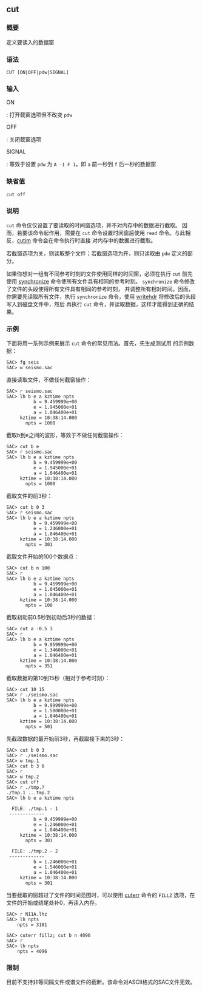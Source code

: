## cut 

### 概要

定义要读入的数据窗

### 语法

``` {.bash}
CUT [ON|OFF|pdw|SIGNAL]
```

### 输入

ON

:   打开截窗选项但不改变 `pdw`

OFF

:   关闭截窗选项

SIGNAL

:   等效于设置 `pdw` 为 `A -1 F 1`，即 `a` 前一秒到 `f` 后一秒的数据窗

### 缺省值

``` {.bash}
cut off
```

### 说明

`cut` 命令仅仅设置了要读取的时间窗选项，并不对内存中的数据进行截取。
因而，若要该命令起作用，需要在 `cut` 命令设置时间窗后使用 `read`
命令。与此相反，[cutim](/commands/cutim.md) 命令会在命令执行时直接
对内存中的数据进行截取。

若截窗选项为关，则读取整个文件；若截窗选项为开，则只读取由 `pdw`
定义的部分。

如果你想对一组有不同参考时刻的文件使用同样的时间窗，必须在执行 `cut`
前先使用 [synchronize](/commands/synchronize.md)
命令使所有文件具有相同的参考时刻。 `synchronize`
命令修改了文件的头段使得所有文件具有相同的参考时刻，
并调整所有相对时间。因而，你需要先读取所有文件，执行 `synchronize`
命令，使用 [writehdr](/commands/writehdr.md)
将修改后的头段写入到磁盘文件中，然后 再执行 `cut`
命令，并读取数据，这样才能得到正确的结果。

### 示例

下面将用一系列示例来展示 `cut` 命令的常见用法。首先，先生成测试用
的示例数据：

``` {.bash}
SAC> fg seis
SAC> w seismo.sac
```

直接读取文件，不做任何截窗操作：

``` {.bash}
SAC> r seismo.sac
SAC> lh b e a kztime npts
          b = 9.459999e+00
          e = 1.945000e+01
          a = 1.046400e+01
     kztime = 10:38:14.000
       npts = 1000
```

截取b到e之间的波形，等效于不做任何截窗操作：

``` {.bash}
SAC> cut b e
SAC> r seismo.sac
SAC> lh b e a kztime npts
          b = 9.459999e+00
          e = 1.945000e+01
          a = 1.046400e+01
     kztime = 10:38:14.000
       npts = 1000
```

截取文件的前3秒：

``` {.bash}
SAC> cut b 0 3
SAC> r seismo.sac
SAC> lh b e a kztime npts
          b = 9.459999e+00
          e = 1.246000e+01
          a = 1.046400e+01
     kztime = 10:38:14.000
       npts = 301
```

截取文件开始的100个数据点：

``` {.bash}
SAC> cut b n 100
SAC> r
SAC> lh b e a kztime npts
          b = 9.459999e+00
          e = 1.045000e+01
          a = 1.046400e+01
     kztime = 10:38:14.000
       npts = 100
```

截取初动前0.5秒到初动后3秒的数据：

``` {.bash}
SAC> cut a -0.5 3
SAC> r
SAC> lh b e a kztime npts
          b = 9.959999e+00
          e = 1.346000e+01
          a = 1.046400e+01
     kztime = 10:38:14.000
       npts = 351
```

截取数据的第10到15秒（相对于参考时刻）：

``` {.bash}
SAC> cut 10 15
SAC> r ./seismo.sac
SAC> lh b e a kztime npts
          b = 9.999999e+00
          e = 1.500000e+01
          a = 1.046400e+01
     kztime = 10:38:14.000
       npts = 501
```

先截取数据的最开始前3秒，再截取接下来的3秒：

``` {.bash}
SAC> cut b 0 3
SAC> r ./seismo.sac
SAC> w tmp.1
SAC> cut b 3 6
SAC> r
SAC> w tmp.2
SAC> cut off
SAC> r ./tmp.?
./tmp.1 ...tmp.2
SAC> lh b e a kztime npts

  FILE: ./tmp.1 - 1
 -------------
          b = 9.459999e+00
          e = 1.246000e+01
          a = 1.046400e+01
     kztime = 10:38:14.000
       npts = 301

  FILE: ./tmp.2 - 2
 -------------
          b = 1.246000e+01
          e = 1.546000e+01
          a = 1.046400e+01
     kztime = 10:38:14.000
       npts = 301
```

当要截取的窗超过了文件的时间范围时，可以使用
[cuterr](/commands/cuterr.md) 命令的 `FILLZ`
选项，在文件的开始或结尾处补0，再读入内存。

``` {.bash}
SAC> r N11A.lhz
SAC> lh npts
    npts = 3101

SAC> cuterr fillz; cut b n 4096
SAC> r
SAC> lh npts
    npts = 4096
```

### 限制

目前不支持非等间隔文件或谱文件的截断。该命令对ASCII格式的SAC文件无效。
